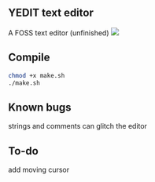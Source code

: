 ## YEDIT text editor
A FOSS text editor (unfinished)
<img src="https://server.mesyeti.uk/pictures/yedit.png"/>
## Compile
```sh
chmod +x make.sh
./make.sh
```
## Known bugs
strings and comments can glitch the editor
## To-do
add moving cursor